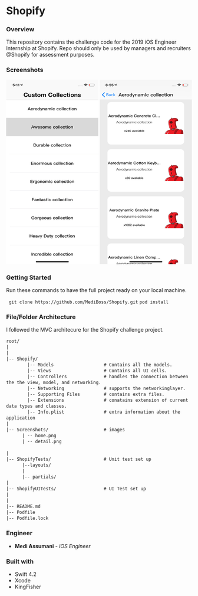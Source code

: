 # Shopify

### Overview 

This repository contains the challenge code for the 2019 iOS Engineer Internship at Shopify. Repo should only be used by managers and recruiters @Shopify for assessment purposes.


### Screenshots

<img src= "Screenshots/home.png" width = 250 height = 500></img>
<img src= "Screenshots/detail.png" width = 250 height = 500></img>

### Getting Started

Run these commands to have the full project ready on your local machine.

`` git clone https://github.com/MediBoss/Shopify.git``
`` pod install ``

### File/Folder Architecture

I followed the MVC architecure for the Shopify challenge project. 
```
root/
|
|
|-- Shopify/                
        |-- Models                   # Contains all the models.
        |-- Views                    # Contains all UI cells. 
        |-- Controllers              # handles the connection between the the view, model, and networking.
        |-- Networking               # supports the networkinglayer.
        |-- Supporting Files         # contains extra files. 
        |-- Extensions               # conatains extension of current data types and classes.
        |-- Info.plist               # extra information about the application
|
|-- Screenshots/                     # images 
      | -- home.png
      | -- detail.png
      
|
|-- ShopifyTests/                    # Unit test set up
      |--layouts/
      |
      |-- partials/
|
|-- ShopifyUITests/                  # UI Test set up
|
|                   
|-- README.md                          
|-- Podfile
|-- Podfile.lock
```

### Engineer
* **Medi Assumani** - *iOS Engineer*

### Built with

* Swift 4.2
* Xcode
* KingFisher
